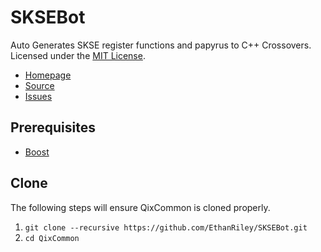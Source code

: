 SKSEBot
=======
Auto Generates SKSE register functions and papyrus to C++ Crossovers.
Licensed under the [MIT License].

* [Homepage]
* [Source]
* [Issues]

## Prerequisites
* [Boost](http://www.boost.org/)

## Clone
The following steps will ensure QixCommon is cloned properly.
  1. `git clone --recursive https://github.com/EthanRiley/SKSEBot.git`
  2. `cd QixCommon`

[Homepage]: http://www.nexusmods.com/skyrim/mods/63795/
[Issues]: https://github.com/EthanRiley/SKSEBot/issues
[Source]: https://github.com/EthanRiley/SKSEBot
[MIT License]: http://www.tldrlegal.com/license/mit-license
